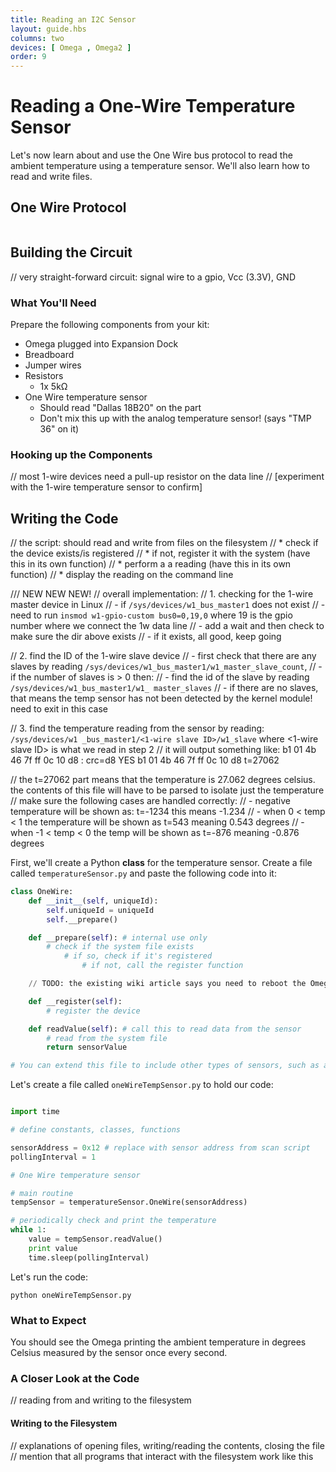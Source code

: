 ```yaml
---
title: Reading an I2C Sensor
layout: guide.hbs
columns: two
devices: [ Omega , Omega2 ]
order: 9
---
```


# Reading a One-Wire Temperature Sensor

<!-- // in this experiment we will:
//  * introduce the one-wire bus protocol
//  * read the ambient temperature using a sensor
//  * learn how to read and write files -->

Let's now learn about and use the One Wire bus protocol to read the ambient temperature using a temperature sensor. We'll also learn how to read and write files.

## One Wire Protocol

<!-- one wire -->
```{r child = '../../shared/one-wire.md'}
```

## Building the Circuit

// very straight-forward circuit: signal wire to a gpio, Vcc (3.3V), GND

### What You'll Need

Prepare the following components from your kit:

* Omega plugged into Expansion Dock
* Breadboard
* Jumper wires
* Resistors
    * 1x 5kΩ
* One Wire temperature sensor
    * Should read "Dallas 18B20" on the part
    * Don't mix this up with the analog temperature sensor! (says "TMP 36" on it)

### Hooking up the Components

// most 1-wire devices need a pull-up resistor on the data line
// [experiment with the 1-wire temperature sensor to confirm]


## Writing the Code


// the script: should read and write from files on the filesystem
//  * check if the device exists/is registered
//    * if not, register it with the system (have this in its own function)
//  * perform a a reading (have this in its own function)
//  * display the reading on the command line

/// NEW NEW NEW!
// overall implementation:
// 1. checking for the 1-wire master device in Linux
//   - if `/sys/devices/w1_bus_master1` does not exist
//      - need to run `insmod w1-gpio-custom bus0=0,19,0` where 19 is the gpio number where we connect the 1w data line
//      - add a wait and then check to make sure the dir above exists
//   - if it exists, all good, keep going

// 2. find the ID of the 1-wire slave device
//  - first check that there are any slaves by reading `/sys/devices/w1_bus_master1/w1_master_slave_count`,
//  - if the number of slaves is > 0 then:
//    - find the id of the slave by reading `/sys/devices/w1_bus_master1/w1_
master_slaves`
//  - if there are no slaves, that means the temp sensor has not been detected by the kernel module! need to exit in this case

// 3. find the temperature reading from the sensor by reading: `/sys/devices/w1
_bus_master1/<1-wire slave ID>/w1_slave` where <1-wire slave ID> is what we read in step 2
//  it will output something like:
        b1 01 4b 46 7f ff 0c 10 d8 : crc=d8 YES
        b1 01 4b 46 7f ff 0c 10 d8 t=27062

// the t=27062 part means that the temperature is 27.062 degrees celsius. the contents of this file will have to be parsed to isolate just the temperature
// make sure the following cases are handled correctly:
//  - negative temperature will be shown as: t=-1234 this means -1.234
//  - when 0 < temp < 1 the temperature will be shown as t=543 meaning 0.543 degrees
//  - when -1 < temp < 0 the temp will be shown as t=-876 meaning -0.876 degrees


First, we'll create a Python **class** for the temperature sensor. Create a file called `temperatureSensor.py` and paste the following code into it:

``` python
class OneWire:
    def __init__(self, uniqueId):
        self.uniqueId = uniqueId
        self.__prepare()

    def __prepare(self): # internal use only
        # check if the system file exists
            # if so, check if it's registered
                # if not, call the register function

    // TODO: the existing wiki article says you need to reboot the Omega to set up a new 1W sensor

    def __register(self):
        # register the device    

    def readValue(self): # call this to read data from the sensor
        # read from the system file
        return sensorValue

# You can extend this file to include other types of sensors, such as an analog-based sensor, I2C-based, etc!
```

Let's create a file called `oneWireTempSensor.py` to hold our code:

``` python

import time

# define constants, classes, functions

sensorAddress = 0x12 # replace with sensor address from scan script
pollingInterval = 1

# One Wire temperature sensor

# main routine
tempSensor = temperatureSensor.OneWire(sensorAddress)

# periodically check and print the temperature
while 1:
    value = tempSensor.readValue()
    print value
    time.sleep(pollingInterval)

```

Let's run the code:
```
python oneWireTempSensor.py
```

### What to Expect

<!-- // run the program, get a print-out on the command line of the current temperature -->
You should see the Omega printing the ambient temperature in degrees Celsius measured by the sensor once every second.

### A Closer Look at the Code

// reading from and writing to the filesystem

#### Writing to the Filesystem

// explanations of opening files, writing/reading the contents, closing the file
// mention that all programs that interact with the filesystem work like this
